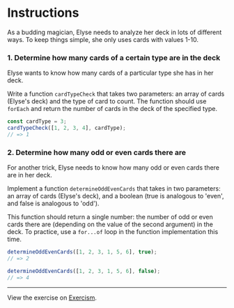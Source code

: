 # Instructions

As a budding magician, Elyse needs to analyze her deck in lots of different ways. To keep things simple, she only uses cards with values 1-10.

### 1. Determine how many cards of a certain type are in the deck

Elyse wants to know how many cards of a particular type she has in her deck.

Write a function `cardTypeCheck` that takes two parameters: an array of cards (Elyse's deck) and the type of card to count. The function should use `forEach` and return the number of cards in the deck of the specified type.

```js
const cardType = 3;
cardTypeCheck([1, 2, 3, 4], cardType);
// => 1
```

### 2. Determine how many odd or even cards there are

For another trick, Elyse needs to know how many odd or even cards there are in her deck.

Implement a function `determineOddEvenCards` that takes in two parameters: an array of cards (Elyse's deck), and a boolean (true is analogous to 'even', and false is analogous to 'odd').

This function should return a single number: the number of odd or even cards there are (depending on the value of the second argument) in the deck. To practice, use a `for...of` loop in the function implementation this time.

```js
determineOddEvenCards([1, 2, 3, 1, 5, 6], true);
// => 2

determineOddEvenCards([1, 2, 3, 1, 5, 6], false);
// => 4
```

---

View the exercise on [Exercism](https://exercism.org/tracks/javascript/exercises/elyses-looping-enchantments).
